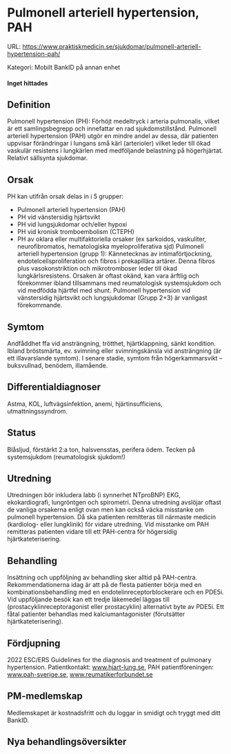 # Pulmonell arteriell hypertension, PAH

URL: https://www.praktiskmedicin.se/sjukdomar/pulmonell-arteriell-hypertension-pah/



Kategori: Mobilt BankID på annan enhet

#### Inget hittades

## Definition

Pulmonell hypertension (PH): Förhöjt medeltryck i arteria pulmonalis, vilket är ett samlingsbegrepp och innefattar en rad sjukdomstillstånd. Pulmonell arteriell hypertension (PAH) utgör en mindre andel av dessa, där patienten uppvisar förändringar i lungans små kärl (arterioler) vilket leder till ökad vaskulär resistens i lungkärlen med medföljande belastning på högerhjärtat. Relativt sällsynta sjukdomar.

## Orsak

PH kan utifrån orsak delas in i 5 grupper:
- Pulmonell arteriell hypertension (PAH)
- PH vid vänstersidig hjärtsvikt
- PH vid lungsjukdomar och/eller hypoxi
- PH vid kronisk tromboembolism (CTEPH)
- PH av oklara eller multifaktoriella orsaker (ex sarkoidos, vaskuliter, neurofibromatos, hematologiska myeloproliferativa sjd)
Pulmonell arteriell hypertension (grupp 1): Kännetecknas av intimaförtjockning, endotelcellsproliferation och fibros i prekapillära artärer. Denna fibros plus vasokonstriktion och mikrotromboser leder till ökad lungkärlsresistens. Orsaken är oftast okänd, kan vara ärftlig och förekommer ibland tillsammans med reumatologisk systemsjukdom och vid medfödda hjärtfel med shunt.
Pulmonell hypertension vid vänstersidig hjärtsvikt och lungsjukdomar (Grupp 2+3) är vanligast förekommande.

## Symtom

Andfåddhet ffa vid ansträngning, trötthet, hjärtklappning, sänkt kondition. Ibland bröstsmärta, ev. svimning eller svimningskänsla vid ansträngning (är ett illavarslande symtom). I senare stadie, symtom från högerkammarsvikt – buksvullnad, benödem, illamående.

## Differentialdiagnoser

Astma, KOL, luftvägsinfektion, anemi, hjärtinsufficiens, utmattningssyndrom.

## Status

Blåsljud, förstärkt 2:a ton, halsvensstas, perifera ödem. Tecken på systemsjukdom (reumatologisk sjukdom!)

## Utredning

Utredningen bör inkludera labb (i synnerhet NTproBNP) EKG, ekokardiografi, lungröntgen och spirometri.
Denna utredning avslöjar oftast de vanliga orsakerna enligt ovan men kan också väcka misstanke om pulmonell hypertension. Då ska patienten remitteras till närmaste medicin (kardiolog- eller lungklinik) för vidare utredning. Vid misstanke om PAH remitteras patienten vidare till ett PAH-centra för högersidig hjärtkateterisering.

## Behandling

Insättning och uppföljning av behandling sker alltid på PAH-centra. Rekommendationerna idag är att på de flesta patienter börja med en kombinationsbehandling med en endotelinreceptorblockerare och en PDE5i. Vid uppföljande besök kan ett tredje läkemedel läggas till (prostacyklinreceptoragonist eller prostacyklin) alternativt byte av PDE5i. Ett fåtal patienter behandlas med kalciumantagonister (förutsätter hjärtkateterisering).

## Fördjupning

2022 ESC/ERS Guidelines for the diagnosis and treatment of pulmonary hypertension.
Patientkontakt: www.hjart-lung.se, PAH patientföreningen: www.pah-sverige.se, www.reumatikerforbundet.se

## PM-medlemskap

Medlemskapet är kostnadsfritt och du loggar in smidigt och tryggt med ditt BankID.

## Nya behandlingsöversikter

